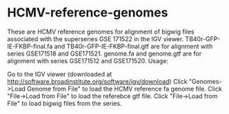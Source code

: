 # HCMV-reference-genomes
These are HCMV reference genomes for alignment of bigwig files associated with the superseries GSE 171522 in the IGV viewer.
TB40r-GFP-IE-FKBP-final.fa and TB40r-GFP-IE-FKBP-final.gtf are for alignment with series GSE171518 and GSE171521.
genome.fa and genome.gtf are for alignment with series GSE171512 and GSE171520.
 Usage:

Go to the IGV viewer (downloaded at http://software.broadinstitute.org/software/igv/download)
Click "Genomes->Load Genome from File" to load the HCMV reference fa genome file.
Click "File->Load from File" to load the referebce gtf file.
Click "File->Load from File" to load bigwig files from the series.


